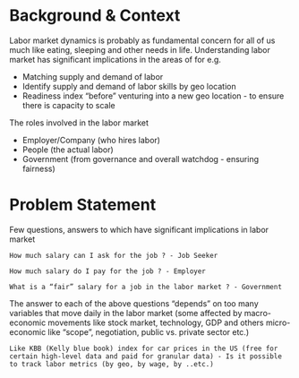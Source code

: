 # Background & Context

Labor market dynamics is probably as fundamental concern for all of us much like eating, sleeping and other needs in life. Understanding labor market has significant implications in the areas of for e.g.

- Matching supply and demand of labor
- Identify supply and demand of  labor skills by geo location
- Readiness index “before” venturing into a new geo location - to ensure there is capacity to scale  

The roles involved in the labor market

- Employer/Company (who hires labor)
- People (the actual labor)
- Government (from governance and overall watchdog - ensuring fairness)

# Problem Statement

Few questions, answers to which have significant implications in labor market

    How much salary can I ask for the job ? - Job Seeker

    How much salary do I pay for the job ? - Employer 

    What is a “fair” salary for a job in the labor market ? - Government

The answer to each of the above questions “depends” on too many variables that move daily in the labor market (some affected by macro-economic movements like stock market, technology, GDP and others micro-economic like “scope”, negotiation, public vs. private sector etc.)

    Like KBB (Kelly blue book) index for car prices in the US (free for certain high-level data and paid for granular data) - Is it possible to track labor metrics (by geo, by wage, by ..etc.)

 